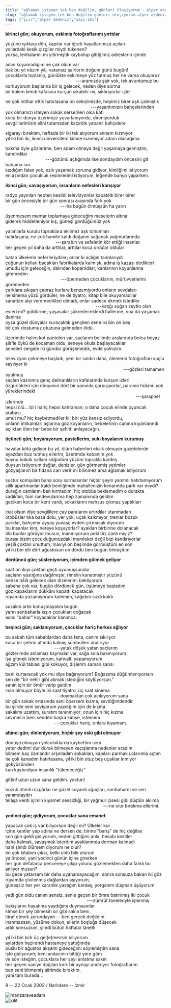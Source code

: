 ```yaml
---
title: "ağlamak isteyen tek ben değilim, günleri üleşiyorum - alper akdeniz"
slug: "ağlamak-isteyen-tek-ben-değilim-günleri-üleşiyorum-alper-akdeniz"
tags: ["şiir","alper akdeniz","sayı:iki"]
---
```


**birinci gün; okuyorum, eskimiş fotoğraflarımı yırttılar**

yüzünü ışıklara dön, kapılar var iğreti hayatlarımıza açılan  
yollardaki kesik çizgiler miydi tükenen?  
yoksa, levhalarını mı yitirmiştik kaybolup gittiğimiz adreslerin içinde

adını koyamadığım ne çok ölüm var  
bak bu yıl nâzım yılı, vatansız şairlerin doğum günü bugün!  
çocuklarla toplanıp, günlükte eskimeye yüz tutmuş her ne varsa okuyoruz  
                                                        ---aramızda şair
yok, tek avuntumuz bu  
korkuyorum başlarına bir iş gelecek, neden diye sorma  
bir kalem kendi kafasına kurşun sıkabilir mi, sıktırıyorlar işte

ne çok intihar ettik hatırlasana on sekizimizde, hepimiz birer aşk
çalmıştık  
                                                                    ---yaşantımızın
bahçelerinden  
yok olmamızı isteyen sokak serserileri olsa kâfi  
koca bir dünya üzerimize yuvarlanıyordu, direniyorduk  
sevgililerimizin elini tutamadan kaçırdık yabanıl bahçelere

sigarayı bıraktım, haftada bir iki tek atıyorum annem kızmıyor  
yıl iki bin iki, ikinci üniversitem kimse inanmıyor adam olacağıma

bakma öyle gözlerime, ben adam olmaya değil yaşamaya gelmiştim,
kandırdılar  
                                ---gözümü açtığımda lise sondaydım
öncesini git babama sor.  
kızdığım falan yok, ezik yaşamak zoruma gidiyor, kimliğimi istiyorum  
en azından çocukluk resimlerimi istiyorum, leğende banyo yaparken.

**ikinci gün; savaşıyorum, insanların nefesleri karışıyor**

radyo yayınları hepten kesildi televizyonlar kapatıldı birer birer  
bir gün öncesiyle bir gün sonrası arasında fark yok  
                                            ---ha bugün ölmüşsün
ha yarın

üşenmesem mantar toplamaya gideceğim meşelerin altına  
giderek hiddetleniyor kış, güneşi gördüğümüz yok

yalanlarla kurulu topraklara ekilmez aşk tohumları  
hatırlasana; ne çok hamile kaldı doğanın sağanak yağmurlarında  
                                        ---şarabın ve sefaletin kör
ettiği insanlar.  
her geçen yıl daha da arttılar, arttılar koca ordular oldular

batan ülkelerin neferleriydiler; onlar ki açlığın tanrılarıydı  
çoğunun kolları bacakları fabrikalarda kalmıştı, adına iş kazası
dedikleri  
umudu için geleceğin, dalından koparıldılar, karılarının koyunlarına
giremeden  
                                            ---öpemeden çocuklarını,
mürüvvetlerini göremeden  
çarklara sıkışan çapraz kurlara benzemiyordu onların sevdaları  
ne sinema yüzü gördüler, ne de tiyatro, kitap bile okuyamadılar  
sanattan alıp veremedikleri olmadı, onlar sadece ekmek istediler  
                                                                        ---katığı
soğan zeytin olan  
evleri mi? güldürme, yaşasalar şükredeceklerdi hallerine, ona da yaşamak
denirse  
oysa güzel dünyalar kuracaktık gençken sene iki bin on beş  
bir çok dostumuz otuzuna gelmeden öldü.

üzerimde halen kot pantolon var, saçlarım belimde aralarında bolca
beyaz  
şiir'le öykü de kocaman oldu, seneye okula başlayacaklar  
anneleri sergide iki gündür görüşemedik, evde yalnızım.

televizyon çekmeye başladı, yeni bir saldırı daha, ölenlerin
fotoğrafları suçlu sayılıyor ki  
                                                                                              ---gözleri
tamamen oyulmuş  
saçları kazınmış genç delikanlıların kafalarında kurşun izleri  
özgürlükleri için dünyanın dört bir yanında çarpışıyorlar, paranın hükmü
yok yüreklerindeki  
                                                                                                        ---şarapnel
izlerinde  
hepsi ölü... biri hariç hepsi kahraman; o daha çocuk elinde oyuncak
arabası...  
umut mu? hiç kaybetmediler ki; biri yüz kansız ediyordu,  
onların intikamları aşlarına göz koyanların, bebelerinin canına
kıyanlarındı  
açlıktan ölen her bebe bir şehitti anlayacağın.

**üçüncü gün; boyanıyorum, pastellerim, sulu boyalarım kurumuş**

havalar kötü gidiyor bu yıl, ölüm haberleri eksik olmuyor gazetelerde  
ayazdan buz tutmuş ellerim, üzerimde kabanım yok  
boynu bükük salkım söğüdüm yüzüm toprakla kardeş  
duysun istiyorum dağlar, denizler, gün görmemiş yetimler  
gözyaşlarım bir fidana can verir mi bilinmez ama ağlamak istiyorum

sustur komşuları bana soru sormasınlar hiçbir şeyin yanıtını
hatırlamıyorum  
silik apartmanlar kaldı benliğimde mahallenizin kenarında park var
mıydı?  
durağın camlarını ben kırmadım, hiç otobüs beklemedim o durakta  
sadıktım, tüm randevularıma hep zamanında geldim  
geciken koca bir kent vardı, sokaklarını mahsus çıkmaz yaptıkları

inat olsun diye sevgililere çay paralarını artırdılar utanmadan  
otobüsler tıka basa dolu, yer yok, uçak kalkmıyor, trenler bozuk  
parklar, bahçeler ayyaş yuvası; evden çıkmasak diyorum  
bu insanlar kim, nereye koşuyorlar? ayakları birbirine dolanacak  
ölü bunlar görüyor musun, inanmıyorum peki biz canlı mıyız?  
burası bizim çocukluğumuzdaki memleket değil bizi kandırıyorlar  
yeşili çoktan unuttum, maviyi on beşimde görmüştüm en son  
yıl iki bin elli dört ağustosun on dördü ben bugün ölmüştüm

**dördüncü gün; süsleniyorum, içimden gülmek geliyor**

saat on ikiyi çoktan geçti uyumuşsundur  
saçların yastığına dağılmıştır, rimelin kanatmıştır yüzünü  
bense hâlâ gelecek olan dizelerimi bekliyorum  
sabaha çok var, bugün dördüncü gün, üşümeye başladım  
göz kapaklarım dükkânı kapattı kapatacak  
rüyamda yazamıyorum kalemim, kâğıdım sızdı kaldı

susalım artık konuşmayalım bugün  
yarın sonbaharla kışın çocukları doğacak  
adını "bahar" koyacaklar kanımca.

**beşinci gün; saklanıyorum, çocuklar hariç herkes ağlıyor**

bu sabah tüm sabahlardan daha fena, canım sıkılıyor  
koca bir şehrin altında kalmış sümbülleri andırıyor  
                                       ---yatak döşek yatan saçlarım  
gözlerimde anlamsız kaymalar var, sağa sola bakınıyorum  
işe gitmek istemiyorum, kahvaltı yapamıyorum  
ağzım kül tablası gibi kokuyor, dişlerim saman sarısı

beni kurtaracak yok mu diye bağırıyorum? Boğazıma düğümleniyorsun  
sen de "bir nehir gibi akmak istediğini söylüyorsun."  
senin için bir ömür verip geldim  
inan olmuyor böyle iki saat tiyatro, üç saat sinema  
                                       ---doymaktan çok acıkıyorum sana  
bir gün sokak ortasında seni öpersem kızma, sevdiğimdendir  
bu şiirde seni seviyorum yazdığım için de kızma  
sakalımı uzattım, suratım tanınmıyor; onun için hiç kızma  
sevmesin beni senden başka kimse, istemem  
                                       ---çocuklar hariç,
onlara kıyamam.

**altıncı gün; dinleniyorum, hiçbir şey eski gibi olmuyor**

dönüşü olmayan yolculuklarda kaybettim seni  
yeter dedim! dur durak bilmeyen kaçışlarına nedenler aradım  
bilmem kaç zamandır arşınladım sokakları, kapıları parmak uçlarımla
açtım  
ne çok kanadım hatırlasana, yıl iki bin otuz beş uçaklar inmiyor
gökyüzünden  
kan kaybediyor insanlık "tükeneceğiz"

gittin! uzun uzun sana geldim. yoktun!

bozuk ritimli rüzgârlar ne güzel soyardı ağaçları, sonbahardı ve sen
yanımdaydın  
telâşa verdi içimin kıyamet sessizliği, bir yağmur çisesi gibi düştün
aklıma  
                                                                              ---ne
olur bırakma ellerimi.

**yedinci gün; gidiyorum, çocuklar sana emanet**

yapacak çok iş var biliyorsun değil mi? Ülkeler kur  
içine kentler yap adına ne dersen de; birine "barış" de hiç değilse  
son gün geldi gidiyorum, neden gittiğimi anla, hesabı kestiler  
daha kalmak, savaşmak isterdim ayaklarımda derman kalmadı  
hani şimdi ölürsem diyorum ne olur?  
en çok kitabım çıkar, belki ünlü bile olurum  
ya öncesi, yani yedinci günün içine girerken  
her gün defalarca pencereye çıkıp yolunu gözlemekten daha farklı bu
anlıyor musun?  
bu gece yatarsam bir daha uyanamayacağım, sonra sonsuza bakan iki göz  
rüyamda çivilenmiş dağlardan aşıyorum,  
güneşsiz her yer karanlık yastığım kardeş, yorganım düşman üşüyorum

yedi gün oldu canım sensiz, senle geçen bir ömre batırılmış iki çocuk  
                                                                 ---zümrüt
taneleriyle işlenmiş  
bakışlarını hayatıma yaydığımı duymasınlar  
kimse bir şey bilmesin sır gibi sakla beni,  
itiraf etmek zorundayım -- ben gerçek değildim  
inanmazsan, yüzüme dokun, ellerin boşluğa düşecek  
artık sonsuzum, şimdi bütün haftalar lânetli

yıl iki bin kırk üç gel(e)mezsin biliyorum  
aylardan hazirandı hastaneye yattığımda  
puslu bir ağustos akşamı gideceğimi söylemiştim sana  
işte gidiyorum; beni anılarımın bittiği yere göm  
ve son isteğim, çocuklara her şeyi anlatma sakın  
her geçen saniye dağılan kırık bir aynayı andırıyor fotoğraflarım  
ben seni bitmemiş şiirimde bıraktım.  
yani tam burada...

8 -- 22 Ocak 2002 / Narlıdere -- İzmir

![manzaraveadam](/img/ky02_20_zaferyalcinpinar.jpg)  
![kilit](/img/ky02_21_zaferyalcinpinar.jpg)


